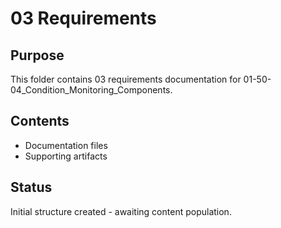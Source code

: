 # 03 Requirements

## Purpose
This folder contains 03 requirements documentation for 01-50-04_Condition_Monitoring_Components.

## Contents
- Documentation files
- Supporting artifacts

## Status
Initial structure created - awaiting content population.
